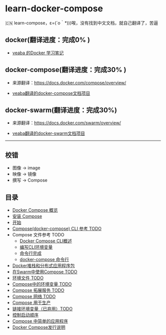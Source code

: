 # learn-docker-compose
:cn: learn-compose，ε=(´ο｀*)))唉，没有找到中文文档，就自己翻译了，苦逼

## docker(翻译进度：完成0% )
- [veaba 的Docker 学习笔记](https://githuba.com/veaba/learn-docker)

## docker-compose(翻译进度：完成30% )
- 来源翻译：https://docs.docker.com/compose/overview/

- [veaba翻译的docker-compose文档项目](/docs/docker-compose/docker-compose.md)

## docker-swarm(翻译进度：完成30%)
- 来源翻译：https://docs.docker.com/swarm/overview/

- [veaba翻译的docker-swarm文档项目](https:L//github.com/veaba/docker-compose)


------------------------------------------------------------------
## 校错
- 图像 -> image
- 映像 -> 镜像
- 撰写 -> Compose
## 目录

- [Docker Compose 概览](docs/overview_of_docker_compose.md)
- [安装 Compose](docs/install_docker_compose.md)
- [开始](docs/getting_started.md)
- [Compose(docker-compose) CLI 参考 TODO](docs/docker-compose_cli_overview.md)
- Compose 文件参考 TODO
    - [Docker Compose CLI概述](docs/compose_cli_environment_variables.md)
    - [编写CLI环境变量](docs/compose_cli_environment_variables)
    - [命令行完成](docs/command-line_completion.md)
    - [docker-compose 命令行](docs/compose_command.md)
- [Docker堆栈和分布式应用程序包]()
- [在Swarm中使用Compose TODO]()
- [环境文件 TODO]()
- [Compose中的环境变量 TODO]()
- [Compose 拓展服务 TODO]()
- [Compose 网络 TODO]()
- [Compose 用于生产]()
- [链接环境变量（已弃用）TODO]()
- [控制启动顺序]()
- [Compose 中简单的应用程序]()
- [Docker Compose发行说明]()